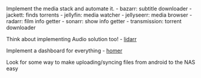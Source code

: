 Implement the media stack and automate it.
    - bazarr: subtitle downloader
    - jackett: finds torrents
    - jellyfin: media watcher
    - jellyseerr: media browser
    - radarr: film info getter
    - sonarr: show info getter
    - transmission: torrent downloader

Think about implementing Audio solution too!
    - [lidarr](https://hub.docker.com/r/linuxserver/lidarr)

Implement a dashboard for everything
    - [homer](https://hub.docker.com/r/b4bz/homer)

Look for some way to make uploading/syncing files from android to the NAS easy